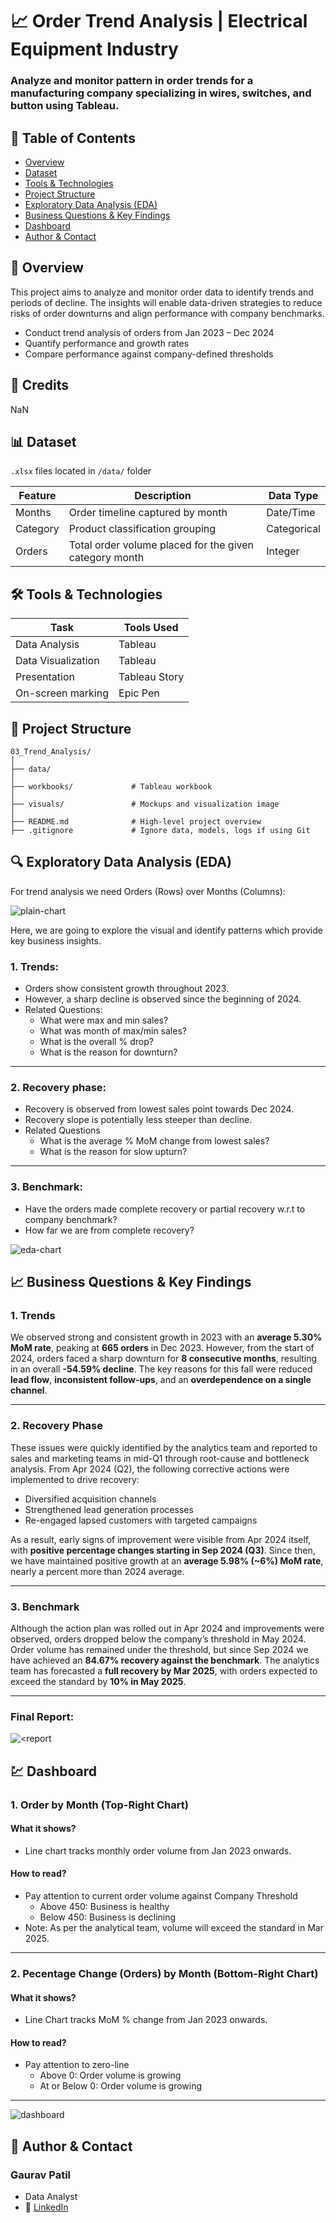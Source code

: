 # 📈 Order Trend Analysis | Electrical Equipment Industry

### Analyze and monitor pattern in order trends for a manufacturing company specializing in wires, switches, and button using Tableau.

## 📌 Table of Contents
- <a href="#overview">Overview</a>
- <a href="#dataset">Dataset</a>
- <a href="#tools-technologies">Tools & Technologies</a>
- <a href="#project-structure">Project Structure</a>
- <a href="#exploratory-data-analysis-eda">Exploratory Data Analysis (EDA)</a>
- <a href="#business-questions--key-findings">Business Questions & Key Findings</a>
- <a href="#dashboard">Dashboard</a>
- <a href="#author-contact">Author & Contact</a>

<h2><a class="anchor" id="overview"></a>📝 Overview</h2>

This project aims to analyze and monitor order data to identify trends and periods of decline. The insights will enable data-driven strategies to reduce risks of order downturns and align performance with company benchmarks.
- Conduct trend analysis of orders from Jan 2023 – Dec 2024
- Quantify performance and growth rates
- Compare performance against company-defined thresholds

<h2><a class="anchor" id="credits"></a>🪪 Credits</h2>

NaN

<h2><a class="anchor" id="dataset"></a>📊 Dataset</h2>

`.xlsx` files located in `/data/` folder

| Feature   | Description                                | Data Type |
|-----------|--------------------------------------------|-----------|
| Months    | Order timeline captured by month | Date/Time |
| Category  | Product classification grouping | Categorical |
| Orders    | Total order volume placed for the given category month | Integer   |



<h2><a class="anchor" id="tools-technologies"></a>🛠️ Tools & Technologies</h2>

| Task                 | Tools Used                          |
|----------------------|-------------------------------------|
| Data Analysis        | Tableau                             |
| Data Visualization   | Tableau                             |
| Presentation         | Tableau Story                       |
| On-screen marking    | Epic Pen                            |

<h2><a class="anchor" id="project-structure"></a>📁 Project Structure</h2>

```
03_Trend_Analysis/
│
├── data/
│
├── workbooks/             # Tableau workbook
│
├── visuals/               # Mockups and visualization image
│
├── README.md              # High-level project overview
├── .gitignore             # Ignore data, models, logs if using Git

```

<h2><a class="anchor" id="exploratory-data-analysis-eda"></a>🔍 Exploratory Data Analysis (EDA)</h2>

For trend analysis we need Orders (Rows) over Months (Columns):

![plain-chart](https://github.com/gaurav-patil-git/03_Trend_Analysis/blob/main/visuals/plain-chart.png)

Here, we are going to explore the visual and identify patterns which provide key business insights.

### 1. Trends:
- Orders show consistent growth throughout 2023. 
- However, a sharp decline is observed since the beginning of 2024.
- Related Questions:
  - What were max and min sales?
  - What was month of max/min sales?
  - What is the overall % drop?
  - What is the reason for downturn?

---

### 2. Recovery phase:
- Recovery is observed from lowest sales point towards Dec 2024.
- Recovery slope is potentially less steeper than decline.
- Related Questions
  - What is the average % MoM change from lowest sales?
  - What is the reason for slow upturn?

---

### 3. Benchmark:
- Have the orders made complete recovery or partial recovery w.r.t to company benchmark?
- How far we are from complete recovery?

![eda-chart](https://github.com/gaurav-patil-git/03_Trend_Analysis/blob/main/visuals/eda-chart.png)

<h2><a class="anchor" id="business-questions--key-findings"></a>📈 Business Questions & Key Findings</h2>

### 1. Trends

We observed strong and consistent growth in 2023 with an **average 5.30% MoM rate**, peaking at **665 orders** in Dec 2023.
However, from the start of 2024, orders faced a sharp downturn for **8 consecutive months**, resulting in an overall **-54.59% decline**.
The key reasons for this fall were reduced **lead flow**, **inconsistent follow-ups**, and an **overdependence on a single channel**.

---

### 2. Recovery Phase

These issues were quickly identified by the analytics team and reported to sales and marketing teams in mid-Q1 through root-cause and bottleneck analysis. From Apr 2024 (Q2), the following corrective actions were implemented to drive recovery:

* Diversified acquisition channels
* Strengthened lead generation processes
* Re-engaged lapsed customers with targeted campaigns

As a result, early signs of improvement were visible from Apr 2024 itself, with **positive percentage changes starting in Sep 2024 (Q3)**.
Since then, we have maintained positive growth at an **average 5.98% (\~6%) MoM rate**, nearly a percent more than 2024 average.

---

### 3. Benchmark

Although the action plan was rolled out in Apr 2024 and improvements were observed, orders dropped below the company’s threshold in May 2024.
Order volume has remained under the threshold, but since Sep 2024 we have achieved an **84.67% recovery against the benchmark**.
The analytics team has forecasted a **full recovery by Mar 2025**, with orders expected to exceed the standard by **10% in May 2025**.

---

### Final Report:

![<report](https://github.com/gaurav-patil-git/03_Trend_Analysis/blob/main/visuals/report.png)

<h2><a class="anchor" id="dashboard"></a>💹 Dashboard</h2>

### 1. Order by Month (Top-Right Chart)

#### What it shows?
- Line chart tracks monthly order volume from Jan 2023 onwards.

#### How to read?
- Pay attention to current order volume against Company Threshold
  - Above 450: Business is healthy
  - Below 450: Business is declining
- Note: As per the analytical team, volume will exceed the standard in Mar 2025.

---

### 2. Pecentage Change (Orders) by Month (Bottom-Right Chart)

#### What it shows?
- Line Chart tracks MoM % change from Jan 2023 onwards.

#### How to read?
 - Pay attention to zero-line
   - Above 0: Order volume is growing
   - At or Below 0: Order volume is growing

---

![dashboard](https://github.com/gaurav-patil-git/03_Trend_Analysis/blob/main/visuals/dashboard.png)

<h2><a class="anchor" id="author-contact"></a>📝 Author & Contact</h2>

### **Gaurav Patil**
- Data Analyst 
- 🔗 [LinkedIn](https://www.linkedin.com/in/gaurav-patil-in/)
